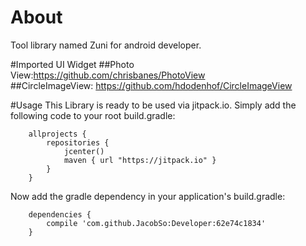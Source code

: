 # About
Tool library named Zuni for android developer.

#Imported UI Widget
##Photo View:https://github.com/chrisbanes/PhotoView              
##CircleImageView: https://github.com/hdodenhof/CircleImageView

#Usage
This Library is ready to be used via jitpack.io. Simply add the following code to your root build.gradle:

        allprojects {
            repositories {
                jcenter()
                maven { url "https://jitpack.io" }
            }
        }
Now add the gradle dependency in your application's build.gradle:

        dependencies {
            compile 'com.github.JacobSo:Developer:62e74c1834'
        }
